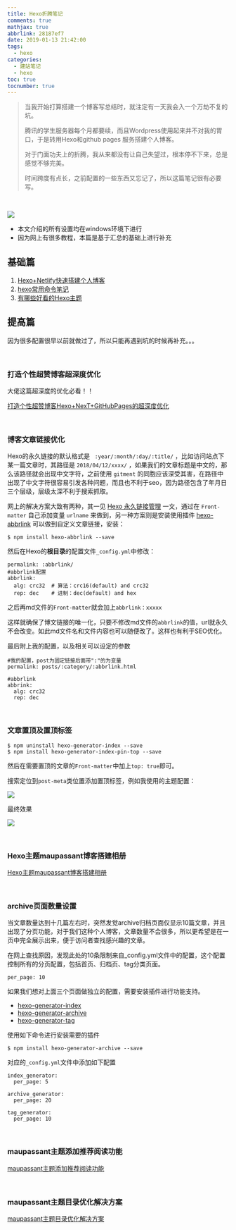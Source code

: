 ```yaml
---
title: Hexo折腾笔记
comments: true
mathjax: true
abbrlink: 28187ef7
date: 2019-01-13 21:42:00
tags:
  - hexo
categories: 
  - 建站笔记
  - hexo
toc: true
tocnumber: true
---
```


> 当我开始打算搭建一个博客写总结时，就注定有一天我会入一个万劫不复的坑。
>
> 腾讯的学生服务器每个月都要续，而且Wordpress使用起来并不对我的胃口，于是转用Hexo和github pages 服务搭建个人博客。
>
> 对于门面功夫上的折腾，我从来都没有让自己失望过，根本停不下来，总是感觉不够完美。
>
> 时间跨度有点长，之前配置的一些东西又忘记了，所以这篇笔记很有必要写。

<!-- more -->

​            

![](https://photo.hushhw.cn/images/Snipaste_2019-01-14_13-08-00.png)



* 本文介绍的所有设置均在windows环境下进行
* 因为网上有很多教程，本篇是基于汇总的基础上进行补充




## 基础篇

1. [Hexo+Netlify快速搭建个人博客](https://segmentfault.com/a/1190000015756932)
2. [hexo常用命令笔记](https://segmentfault.com/a/1190000002632530)
3. [有哪些好看的Hexo主题](https://www.zhihu.com/question/24422335)




## 提高篇

因为很多配置很早以前就做过了，所以只能再遇到坑的时候再补充。。。

​        

### 打造个性超赞博客超深度优化

大佬这篇超深度的优化必看！！

[打造个性超赞博客Hexo+NexT+GitHubPages的超深度优化](https://reuixiy.github.io/technology/computer/computer-aided-art/2017/06/09/hexo-next-optimization.html)

​             

### 博客文章链接优化

Hexo的永久链接的默认格式是 ` :year/:month/:day/:title/` ，比如访问站点下某一篇文章时，其路径是 `2018/04/12/xxxx/` ，如果我们的文章标题是中文的，那么该路径就会出现中文字符，之前使用 `gitment` 的同胞应该深受其害，在路径中出现了中文字符很容易引发各种问题，而且也不利于seo，因为路径包含了年月日三个层级，层级太深不利于搜索抓取。

网上的解决方案大致有两种，其一见 [Hexo 永久链接管理](https://clearsky.me/hexo-permalinks.html) 一文，通过在 `Front-matter` 自己添加变量 `urlname` 来做到，另一种方案则是安装使用插件 [hexo-abbrlink](https://link.jianshu.com/?t=https://github.com/rozbo/hexo-abbrlink) 可以做到自定义文章链接，安装：

```
$ npm install hexo-abbrlink --save
```

然后在Hexo的**根目录**的配置文件`_config.yml`中修改：

```
permalink: :abbrlink/
#abbrlink配置
abbrlink:
  alg: crc32  # 算法：crc16(default) and crc32
  rep: dec    # 进制：dec(default) and hex

```

之后再md文件的`Front-matter`就会加上`abbrlink：xxxxx`

这样就确保了博文链接的唯一化，只要不修改md文件的`abbrlink`的值，url就永久不会改变。如此md文件名和文件内容也可以随便改了。这样也有利于SEO优化。

最后附上我的配置，以及相关可以设定的参数

```
#我的配置，post为固定链接后面带":"的为变量
permalink: posts/:category/:abbrlink.html

#abbrlink
abbrink:
  alg: crc32
  rep: dec
```

​             

### 文章置顶及置顶标签

```
$ npm uninstall hexo-generator-index --save
$ npm install hexo-generator-index-pin-top --save
```

然后在需要置顶的文章的`Front-matter`中加上`top: true`即可。

搜索定位到`post-meta`类位置添加置顶标签，例如我使用的主题配置：

![](https://photo.hushhw.cn/images/Snipaste_2019-01-14_21-11-50.png)

最终效果

![](https://photo.hushhw.cn/images/Snipaste_2019-01-14_21-12-58.png)

​         

### Hexo主题maupassant博客搭建相册
[Hexo主题maupassant博客搭建相册](https://wiki.hushhw.cn/posts/6ff333ed.html)

​        

### archive页面数量设置

当文章数量达到十几篇左右时，突然发觉archive归档页面仅显示10篇文章，并且出现了分页功能，对于我们这种个人博客，文章数量不会很多，所以更希望是在一页中完全展示出来，便于访问者查找感兴趣的文章。

在网上查找原因，发现此处的10条限制来自_config.yml文件中的配置，这个配置控制所有的分页配置，包括首页、归档页、tag分类页面。

```
per_page: 10
```

如果我们想对上面三个页面做独立的配置，需要安装插件进行功能支持。

- [hexo-generator-index](https://github.com/hexojs/hexo-generator-index)
- [hexo-generator-archive](https://github.com/hexojs/hexo-generator-archive)
- [hexo-generator-tag](https://github.com/hexojs/hexo-generator-tag)

使用如下命令进行安装需要的插件

```
$ npm install hexo-generator-archive --save
```

对应的`_config.yml`文件中添加如下配置

```
index_generator:
  per_page: 5

archive_generator:
  per_page: 20

tag_generator:
  per_page: 10
```

​     

### maupassant主题添加推荐阅读功能

[maupassant主题添加推荐阅读功能](https://wiki.hushhw.cn/posts/f2c9bfb4.html)

​            

### maupassant主题目录优化解决方案

[maupassant主题目录优化解决方案](https://wiki.hushhw.cn/posts/5dd904ed.html)

​          